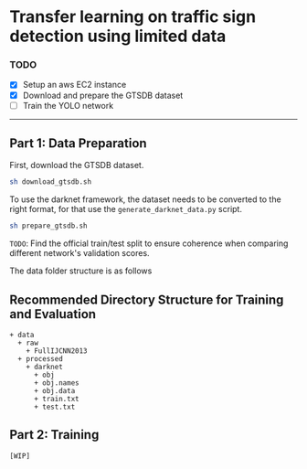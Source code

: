 # Transfer learning on traffic sign detection using limited data

### TODO
- [x] Setup an aws EC2 instance
- [x] Download and prepare the GTSDB dataset 
- [ ] Train the YOLO network

---

## Part 1: Data Preparation

First, download the GTSDB dataset.

```bash
sh download_gtsdb.sh
```

To use the darknet framework, the dataset needs to be converted to the right format, for that use the `generate_darknet_data.py` script.

```bash
sh prepare_gtsdb.sh
```

`TODO`: Find the official train/test split to ensure coherence when comparing different network's validation scores.

The data folder structure is as follows
## Recommended Directory Structure for Training and Evaluation

```
+ data
  + raw
    + FullIJCNN2013
  + processed
    + darknet
      + obj
      + obj.names
      + obj.data
      + train.txt
      + test.txt
```
## Part 2: Training
`[WIP]`
